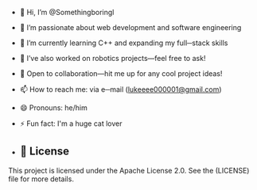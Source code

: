 - 👋 Hi, I’m @Somethingboringl
- 👀 I’m passionate about web development and software engineering
- 🌱 I’m currently learning C++ and expanding my full─stack skills
- 🤖 I’ve also worked on robotics projects—feel free to ask!
- 💬 Open to collaboration—hit me up for any cool project ideas!
- 📫 How to reach me: via e─mail (lukeeee000001@gmail.com)
- 😄 Pronouns: he/him
- ⚡ Fun fact: I'm a huge cat lover

- ## 📝 License
This project is licensed under the Apache License 2.0. See the (LICENSE) file for more details.


<!---
Somethingboringl/Somethingboringl is a ✨ special ✨ repository because its `README.md` (this file) appears on your GitHub profile.
You can click the Preview link to take a look at your changes.
--->

